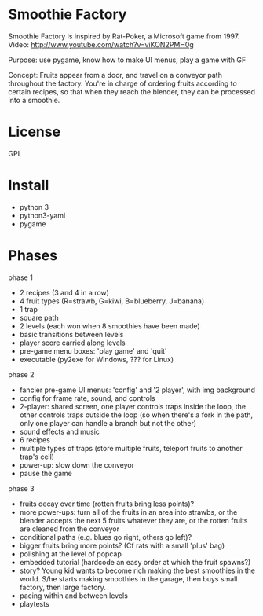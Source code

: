 Smoothie Factory
======

Smoothie Factory is inspired by Rat-Poker, a Microsoft game from 1997. Video: http://www.youtube.com/watch?v=viKON2PMH0g

Purpose: use pygame, know how to make UI menus, play a game with GF

Concept: Fruits appear from a door, and travel on a conveyor path throughout the factory. You're in charge of ordering fruits according to certain recipes, so that when they reach the blender, they can be processed into a smoothie.



License
====

GPL



Install
====

- python 3
- python3-yaml
- pygame



Phases
=====

phase 1
- 2 recipes (3 and 4 in a row)
- 4 fruit types (R=strawb, G=kiwi, B=blueberry, J=banana)
- 1 trap
- square path
- 2 levels (each won when 8 smoothies have been made) 
- basic transitions between levels
- player score carried along levels
- pre-game menu boxes: 'play game' and 'quit'
- executable (py2exe for Windows, ??? for Linux)


phase 2
- fancier pre-game UI menus: 'config' and '2 player', with img background
- config for frame rate, sound, and controls 
- 2-player: shared screen, one player controls traps inside the loop, the other controls traps outside the loop (so when there's a fork in the path, only one player can handle a branch but not the other)
- sound effects and music
- 6 recipes
- multiple types of traps (store multiple fruits, teleport fruits to another trap's cell)
- power-up: slow down the conveyor 
- pause the game


phase 3
- fruits decay over time (rotten fruits bring less points)?
- more power-ups: turn all of the fruits in an area into strawbs, or the blender accepts the next 5 fruits whatever they are, or the rotten fruits are cleaned from the conveyor
- conditional paths (e.g. blues go right, others go left)?
- bigger fruits bring more points? (Cf rats with a small 'plus' bag)
- polishing at the level of popcap
- embedded tutorial (hardcode an easy order at which the fruit spawns?)
- story? Young kid wants to become rich making the best smoothies in the world. S/he starts making smoothies in the garage, then buys small factory, then large factory.
- pacing within and between levels
- playtests
